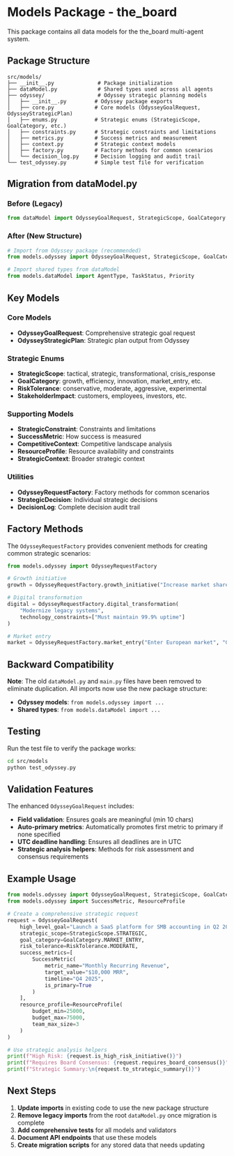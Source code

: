 # Models Package - the_board

This package contains all data models for the the_board multi-agent system.

## Package Structure

```
src/models/
├── __init__.py              # Package initialization
├── dataModel.py             # Shared types used across all agents
├── odyssey/                 # Odyssey strategic planning models
│   ├── __init__.py         # Odyssey package exports
│   ├── core.py             # Core models (OdysseyGoalRequest, OdysseyStrategicPlan)
│   ├── enums.py            # Strategic enums (StrategicScope, GoalCategory, etc.)
│   ├── constraints.py      # Strategic constraints and limitations
│   ├── metrics.py          # Success metrics and measurement
│   ├── context.py          # Strategic context models
│   ├── factory.py          # Factory methods for common scenarios
│   └── decision_log.py     # Decision logging and audit trail
└── test_odyssey.py         # Simple test file for verification
```

## Migration from dataModel.py

### Before (Legacy)
```python
from dataModel import OdysseyGoalRequest, StrategicScope, GoalCategory
```

### After (New Structure)
```python
# Import from Odyssey package (recommended)
from models.odyssey import OdysseyGoalRequest, StrategicScope, GoalCategory

# Import shared types from dataModel
from models.dataModel import AgentType, TaskStatus, Priority
```

## Key Models

### Core Models
- **OdysseyGoalRequest**: Comprehensive strategic goal request
- **OdysseyStrategicPlan**: Strategic plan output from Odyssey

### Strategic Enums
- **StrategicScope**: tactical, strategic, transformational, crisis_response
- **GoalCategory**: growth, efficiency, innovation, market_entry, etc.
- **RiskTolerance**: conservative, moderate, aggressive, experimental
- **StakeholderImpact**: customers, employees, investors, etc.

### Supporting Models
- **StrategicConstraint**: Constraints and limitations
- **SuccessMetric**: How success is measured
- **CompetitiveContext**: Competitive landscape analysis
- **ResourceProfile**: Resource availability and constraints
- **StrategicContext**: Broader strategic context

### Utilities
- **OdysseyRequestFactory**: Factory methods for common scenarios
- **StrategicDecision**: Individual strategic decisions
- **DecisionLog**: Complete decision audit trail

## Factory Methods

The `OdysseyRequestFactory` provides convenient methods for creating common strategic scenarios:

```python
from models.odyssey import OdysseyRequestFactory

# Growth initiative
growth = OdysseyRequestFactory.growth_initiative("Increase market share by 25%")

# Digital transformation
digital = OdysseyRequestFactory.digital_transformation(
    "Modernize legacy systems",
    technology_constraints=["Must maintain 99.9% uptime"]
)

# Market entry
market = OdysseyRequestFactory.market_entry("Enter European market", "Germany")
```

## Backward Compatibility

**Note**: The old `dataModel.py` and `main.py` files have been removed to eliminate duplication. All imports now use the new package structure:

- **Odyssey models**: `from models.odyssey import ...`
- **Shared types**: `from models.dataModel import ...`

## Testing

Run the test file to verify the package works:

```bash
cd src/models
python test_odyssey.py
```

## Validation Features

The enhanced `OdysseyGoalRequest` includes:

- **Field validation**: Ensures goals are meaningful (min 10 chars)
- **Auto-primary metrics**: Automatically promotes first metric to primary if none specified
- **UTC deadline handling**: Ensures all deadlines are in UTC
- **Strategic analysis helpers**: Methods for risk assessment and consensus requirements

## Example Usage

```python
from models.odyssey import OdysseyGoalRequest, StrategicScope, GoalCategory, RiskTolerance
from models.odyssey import SuccessMetric, ResourceProfile

# Create a comprehensive strategic request
request = OdysseyGoalRequest(
    high_level_goal="Launch a SaaS platform for SMB accounting in Q2 2025",
    strategic_scope=StrategicScope.STRATEGIC,
    goal_category=GoalCategory.MARKET_ENTRY,
    risk_tolerance=RiskTolerance.MODERATE,
    success_metrics=[
        SuccessMetric(
            metric_name="Monthly Recurring Revenue",
            target_value="$10,000 MRR",
            timeline="Q4 2025",
            is_primary=True
        )
    ],
    resource_profile=ResourceProfile(
        budget_min=25000,
        budget_max=75000,
        team_max_size=3
    )
)

# Use strategic analysis helpers
print(f"High Risk: {request.is_high_risk_initiative()}")
print(f"Requires Board Consensus: {request.requires_board_consensus()}")
print(f"Strategic Summary:\n{request.to_strategic_summary()}")
```

## Next Steps

1. **Update imports** in existing code to use the new package structure
2. **Remove legacy imports** from the root `dataModel.py` once migration is complete
3. **Add comprehensive tests** for all models and validators
4. **Document API endpoints** that use these models
5. **Create migration scripts** for any stored data that needs updating

